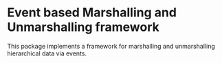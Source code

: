 # Event based Marshalling and Unmarshalling framework

This package implements a framework for marshalling and unmarshalling hierarchical data via events.